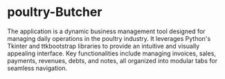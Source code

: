 # poultry-Butcher
The application is a dynamic business management tool designed for managing daily operations in the poultry industry. It leverages Python's Tkinter and ttkbootstrap libraries to provide an intuitive and visually appealing interface. Key functionalities include managing invoices, sales, payments, revenues, debts, and notes, all organized into modular tabs for seamless navigation.

